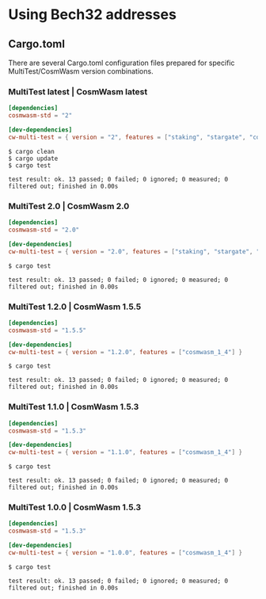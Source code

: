 # Using Bech32 addresses

## Cargo.toml

There are several Cargo.toml configuration files prepared for specific MultiTest/CosmWasm version combinations.

### MultiTest latest | CosmWasm latest

```toml
[dependencies]
cosmwasm-std = "2"

[dev-dependencies]
cw-multi-test = { version = "2", features = ["staking", "stargate", "cosmwasm_2_0"] }
```

```shell
$ cargo clean
$ cargo update
$ cargo test
```

```text
test result: ok. 13 passed; 0 failed; 0 ignored; 0 measured; 0 filtered out; finished in 0.00s
```

### MultiTest 2.0 | CosmWasm 2.0

```toml
[dependencies]
cosmwasm-std = "2.0"

[dev-dependencies]
cw-multi-test = { version = "2.0", features = ["staking", "stargate", "cosmwasm_2_0"] }
```

```shell
$ cargo test
```

```text
test result: ok. 13 passed; 0 failed; 0 ignored; 0 measured; 0 filtered out; finished in 0.00s
```

### MultiTest 1.2.0 | CosmWasm 1.5.5

```toml
[dependencies]
cosmwasm-std = "1.5.5"

[dev-dependencies]
cw-multi-test = { version = "1.2.0", features = ["cosmwasm_1_4"] }
```

```shell
$ cargo test
```

```text
test result: ok. 13 passed; 0 failed; 0 ignored; 0 measured; 0 filtered out; finished in 0.00s
```

### MultiTest 1.1.0 | CosmWasm 1.5.3

```toml
[dependencies]
cosmwasm-std = "1.5.3"

[dev-dependencies]
cw-multi-test = { version = "1.1.0", features = ["cosmwasm_1_4"] }
```

```shell
$ cargo test
```

```text
test result: ok. 13 passed; 0 failed; 0 ignored; 0 measured; 0 filtered out; finished in 0.00s
```

### MultiTest 1.0.0 | CosmWasm 1.5.3

```toml
[dependencies]
cosmwasm-std = "1.5.3"

[dev-dependencies]
cw-multi-test = { version = "1.0.0", features = ["cosmwasm_1_4"] }
```

```shell
$ cargo test
```

```text
test result: ok. 13 passed; 0 failed; 0 ignored; 0 measured; 0 filtered out; finished in 0.00s
```
